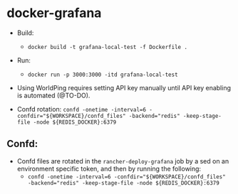# docker-grafana

* Build:
  *  `docker build -t grafana-local-test -f Dockerfile .`

* Run:
  * `docker run -p 3000:3000 -itd grafana-local-test`

* Using WorldPing requires setting API key manually until API key enabling is automated (@TO-DO).

* Confd rotation:
  `confd -onetime -interval=6 -confdir="${WORKSPACE}/confd_files" -backend="redis" -keep-stage-file -node ${REDIS_DOCKER}:6379`

## Confd:
  * Confd files are rotated in the `rancher-deploy-grafana` job by a sed on an environment specific token, and then by running
    the following:
    * `confd -onetime -interval=6 -confdir="${WORKSPACE}/confd_files" -backend="redis" -keep-stage-file -node ${REDIS_DOCKER}:6379`
